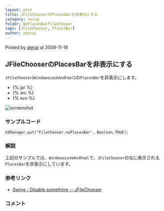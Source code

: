 ```yaml
---
layout: post
title: JFileChooserのPlacesBarを非表示にする
category: swing
folder: NoPlacesBarFileChooser
tags: [JFileChooser, PlacesBar]
author: aterai
---
```


Posted by [aterai](http://terai.xrea.jp/aterai.html) at 2009-11-16

## JFileChooserのPlacesBarを非表示にする
`JFileChooser`(`WindowsLookAndFeel`)の`PlacesBar`を非表示にします。

- {% jar %}
- {% src %}
- {% svn %}

<!-- dummy comment line for breaking list -->

![screenshot](https://lh5.ggpht.com/_9Z4BYR88imo/TQTQZdQnWAI/AAAAAAAAAfg/Cne_bKrk8BU/s800/NoPlacesBarFileChooser.png)

### サンプルコード
<pre class="prettyprint"><code>UIManager.put("FileChooser.noPlacesBar", Boolean.TRUE);
</code></pre>

### 解説
上記のサンプルでは、`WindowsLookAndFeel`で、`JFileChooser`の左に表示される`PlacesBar`を非表示にしています。

### 参考リンク
- [Swing - Disable something -- JFileChooser](https://forums.oracle.com/thread/1354867)

<!-- dummy comment line for breaking list -->

### コメント
